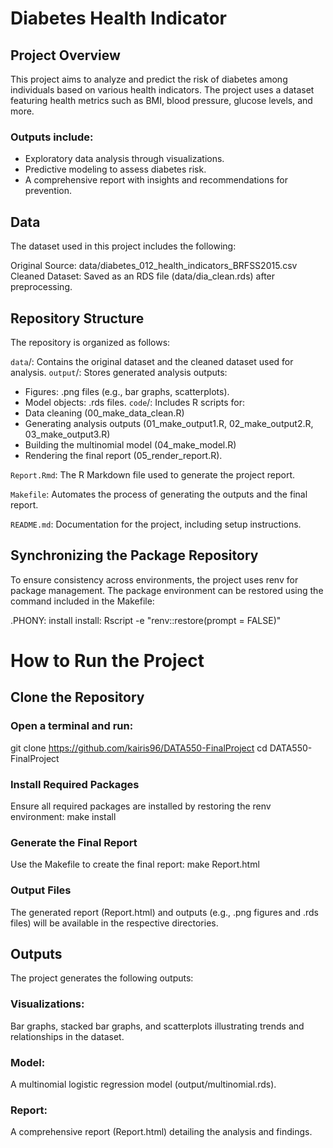 # Diabetes Health Indicator

## Project Overview

This project aims to analyze and predict the risk of diabetes among individuals based on various health indicators. 
The project uses a dataset featuring health metrics such as BMI, blood pressure, glucose levels, and more. 

### Outputs include:
- Exploratory data analysis through visualizations.
- Predictive modeling to assess diabetes risk.
- A comprehensive report with insights and recommendations for prevention.

## Data
The dataset used in this project includes the following:

Original Source: data/diabetes_012_health_indicators_BRFSS2015.csv
Cleaned Dataset: Saved as an RDS file (data/dia_clean.rds) after preprocessing.

## Repository Structure

The repository is organized as follows:

`data`/: Contains the original dataset and the cleaned dataset used for analysis.
`output`/: Stores generated analysis outputs:
- Figures: .png files (e.g., bar graphs, scatterplots).
- Model objects: .rds files.
`code`/: Includes R scripts for:
- Data cleaning (00_make_data_clean.R)
- Generating analysis outputs (01_make_output1.R, 02_make_output2.R, 03_make_output3.R)
- Building the multinomial model (04_make_model.R)
- Rendering the final report (05_render_report.R).

`Report.Rmd`: The R Markdown file used to generate the project report.

`Makefile`: Automates the process of generating the outputs and the final report.

`README.md`: Documentation for the project, including setup instructions.

## Synchronizing the Package Repository

To ensure consistency across environments, the project uses renv for package management. The package environment can be restored using the command included in the Makefile:

.PHONY: install
install:
	Rscript -e "renv::restore(prompt = FALSE)"

# How to Run the Project

## Clone the Repository

### Open a terminal and run:
  git clone https://github.com/kairis96/DATA550-FinalProject
  cd DATA550-FinalProject

### Install Required Packages
Ensure all required packages are installed by restoring the renv environment:
  make install
  
### Generate the Final Report
Use the Makefile to create the final report:
  make Report.html

### Output Files
The generated report (Report.html) and outputs (e.g., .png figures and .rds files) will be available in the respective directories.

## Outputs

The project generates the following outputs:

### Visualizations:
Bar graphs, stacked bar graphs, and scatterplots illustrating trends and relationships in the dataset.
### Model:
A multinomial logistic regression model (output/multinomial.rds).
### Report:
A comprehensive report (Report.html) detailing the analysis and findings.